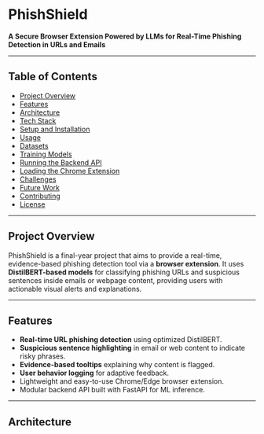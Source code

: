 # PhishShield

**A Secure Browser Extension Powered by LLMs for Real-Time Phishing Detection in URLs and Emails**

---

## Table of Contents
- [Project Overview](#project-overview)
- [Features](#features)
- [Architecture](#architecture)
- [Tech Stack](#tech-stack)
- [Setup and Installation](#setup-and-installation)
- [Usage](#usage)
- [Datasets](#datasets)
- [Training Models](#training-models)
- [Running the Backend API](#running-the-backend-api)
- [Loading the Chrome Extension](#loading-the-chrome-extension)
- [Challenges](#challenges)
- [Future Work](#future-work)
- [Contributing](#contributing)
- [License](#license)

---

## Project Overview

PhishShield is a final-year project that aims to provide a real-time, evidence-based phishing detection tool via a **browser extension**. It uses **DistilBERT-based models** for classifying phishing URLs and suspicious sentences inside emails or webpage content, providing users with actionable visual alerts and explanations.

---

## Features

- **Real-time URL phishing detection** using optimized DistilBERT.
- **Suspicious sentence highlighting** in email or web content to indicate risky phrases.
- **Evidence-based tooltips** explaining why content is flagged.
- **User behavior logging** for adaptive feedback.
- Lightweight and easy-to-use Chrome/Edge browser extension.
- Modular backend API built with FastAPI for ML inference.

---

## Architecture

